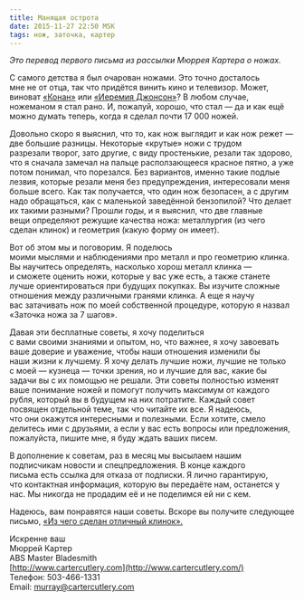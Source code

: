 ```yaml
---
title: Манящая острота
date: 2015-11-27 22:50 MSK
tags: нож, заточка, картер 
---
```


*Это перевод первого письма из рассылки Мюррея Картера о ножах.*

С самого детства я был очарован ножами. Это точно досталось мне не от отца, так что придётся винить кино и телевизор. Может, виноват [«Конан»](http://www.imdb.com/title/tt0082198/) или [«Иеремия Джонсон»](http://www.imdb.com/title/tt0068762/)? В любом случае, ножеманом я стал рано. И, пожалуй, хорошо, что стал — да и как ещё можно думать теперь, когда я сделал почти 17&nbsp;000 ножей. 

Довольно скоро я выяснил, что то, как нож выглядит и как нож режет — две большие разницы. Некоторые «крутые» ножи с трудом разрезали творог, зато другие, с виду простенькие, резали так здорово, что я сначала замечал на пальце расползающееся красное пятно, а уже потом понимал, что порезался. Без вариантов, именно такие подлые лезвия, которые резали меня без предупреждения, интересовали меня больше всего. Как так получается, что один нож безопасен, а с другим надо обращаться, как с маленькой заведённой бензопилой? Что делает их такими разными? Прошли годы, и я выяснил, что две главные вещи определяют режущие качества ножа: металлургия (из чего сделан клинок) и геометрия (какую форму он имеет). 

Вот об этом мы и поговорим. Я поделюсь моими мыслями и наблюдениями про металл и про геометрию клинка. Вы научитесь определять, насколько хорош металл клинка — и сможете оценить ножи, которые у вас уже есть, а также станете лучше ориентироваться при будущих покупках. Вы изучите сложные отношения между различными гранями клинка. А еще я научу вас затачивать нож по моей собственной процедуре, которую я назвал «Заточка ножа за 7 шагов».

Давая эти бесплатные советы, я хочу поделиться с вами своими знаниями и опытом, но, что важнее, я хочу завоевать ваше доверие и уважение, чтобы наши отношения изменили бы наши жизни к лучшему. Я хочу делать лучшие ножи, лучшие не только с моей — кузнеца — точки зрения, но и лучшие для вас, какие бы задачи вы с их помощью не решали. 
Эти советы полностью изменят ваше понимание ножей и помогут получить максимум от каждого рубля, который вы в будущем на них потратите. Каждый совет посвящен отдельной теме, так что читайте их все. Я надеюсь, что они окажутся интересными и полезными. Если хотите, смело делитесь ими с друзьями, а если у вас есть вопросы или предложения, пожалуйста, пишите мне, я буду ждать ваших писем.  

В дополнение к советам, раз в месяц мы высылаем нашим подписчикам новости и спецпредложения. В конце каждого письма есть ссылка для отказа от подписки. Я лично гарантирую, что контактная информация, которую вы передаёте нам, останется у нас. Мы никогда не продадим её и не поделимся ей ни с кем. 

Надеюсь, вам понравятся наши советы. Вскоре вы получите следующее письмо, [«Из чего сделан отличный клинок».](/2015-11-29-carter-o-nozhah-2/)  

Искренне ваш<br> 
Мюррей Картер<br>
ABS Master Bladesmith<br> 
[http://www.cartercutlery.com](http://www.cartercutlery.com/)<br> 
Телефон: 503-466-1331<br> 
Email: murray@cartercutlery.com	

